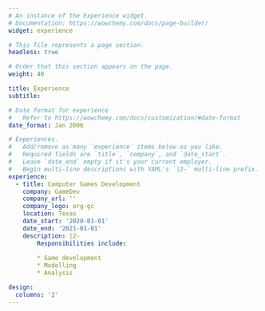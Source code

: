 ```yaml
---
# An instance of the Experience widget.
# Documentation: https://wowchemy.com/docs/page-builder/
widget: experience

# This file represents a page section.
headless: true

# Order that this section appears on the page.
weight: 40

title: Experience
subtitle:

# Date format for experience
#   Refer to https://wowchemy.com/docs/customization/#date-format
date_format: Jan 2006

# Experiences.
#   Add/remove as many `experience` items below as you like.
#   Required fields are `title`, `company`, and `date_start`.
#   Leave `date_end` empty if it's your current employer.
#   Begin multi-line descriptions with YAML's `|2-` multi-line prefix.
experience:
  - title: Computer Games Development
    company: GameDev
    company_url: ''
    company_logo: org-gc
    location: Texas
    date_start: '2020-01-01'
    date_end: '2021-01-01'
    description: |2-
        Responsibilities include:
        
        * Game development
        * Modelling
        * Analysis

design:
  columns: '2'
---
```

